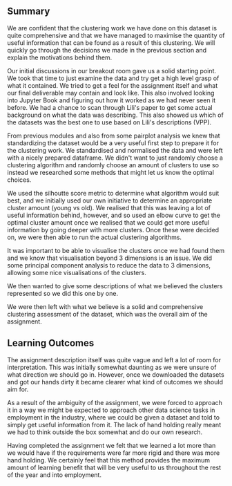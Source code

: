 ## Summary 

We are confident that the clustering work we have done on this dataset is quite comprehensive and that we have managed to maximise the quantity of useful information that can be found as a result of this clustering. We will quickly go through the decisions we made in the previous section and explain the motivations behind them.

Our initial discussions in our breakout room gave us a solid starting point. We took that time to just examine the data and try get a high level grasp of what it contained. We tried to get a feel for the assignment itself and what our final deliverable may contain and look like. This also involved looking into Jupyter Book and figuring out how it worked as we had never seen it before. We had a chance to scan through Lili's paper to get some actual background on what the data was describing. This also showed us which of the datasets was the best one to use based on Lili's descriptions (VPP).

From previous modules and also from some pairplot analysis we knew that standardizing the dataset would be a very useful first step to prepare it for the clustering work. We standardised and normalised the data and were left with a nicely prepared dataframe. We didn't want to just randomly choose a clustering algorithm and randomly choose an amount of clusters to use so instead we researched some methods that might let us know the optimal choices. 

We used the silhoutte score metric to determine what algorithm would suit best, and we initially used our own initiative to determine an appropriate cluster amount (young vs old). We realised that this was leaving a lot of useful information behind, however, and so used an elbow curve to get the optimal cluster amount once we realised that we could get more useful information by going deeper with more clusters. Once these were decided on, we were then able to run the actual clustering algorithms.

It was important to be able to visualise the clusters once we had found them and we know that visualisation beyond 3 dimensions is an issue. We did some principal component analysis to reduce the data to 3 dimensions, allowing some nice visualisations of the clusters. 

We then wanted to give some descriptions of what we believed the clusters represented so we did this one by one. 

We were then left with what we believe is a solid and comprehensive clustering assessment of the dataset, which was the overall aim of the assignment.



## Learning Outcomes

The assignment description itself was quite vague and left a lot of room for interpretation. This was initially somewhat daunting as we were unsure of what direction we should go in. However, once we downloaded the datasets and got our hands dirty it became clearer what kind of outcomes we should aim for. 

As a result of the ambiguity of the assignment, we were forced to approach it in a way we might be expected to approach other data science tasks in employment in the industry, where we could be given a dataset and told to simply get useful information from it. The lack of hand holding really meant we had to think outside the box somewhat and do our own research. 

Having completed the assignment we felt that we learned a lot more than we would have if the requirements were far more rigid and there was more hand holding. We certainly feel that this method provides the maximum amount of learning benefit that will be very useful to us throughout the rest of the year and into employment. 